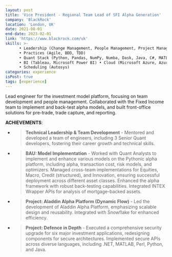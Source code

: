 ```yaml
---
layout: post
title: 'Vice President - Regional Team Lead of SFI Alpha Generation'
company: 'BlackRock'
location: 'London, UK'
date: 2021-08-01
end-date: 2023-02-01
link: 'https://www.blackrock.com/uk'
skills: >-
      • Leadership (Change Management, People Management, Project Management) 
      • Practices (Agile, BDD, TDD) 
      • Quant Stack (Python, Pandas, NumPy, Numba, Dask, Java, C#, MATLAB, SAS) 
      • BI (Tableau, Microsoft Power BI) • Cloud (Microsoft Azure, Azure VM, Azure Functions) 
      • Scheduling (Autosys)
categories: experience
isPost: true
tags: [experience]
---
```


Lead engineer for the investment model platform, focusing on team development and people management. 
Collaborated with the Fixed Income team to implement and back-test alpha models, and built front-office solutions for 
pre-trade, trade capture, and reporting.

**ACHIEVEMENTS**:
- > __Technical Leadership & Team Development__ - Mentored and developed a team of engineers, including 3 Senior 
      Quant developers, fostering their career growth and technical skills.
- > __BAU: Model Implementation__ - Worked with Quant Analysts to implement and enhance various models on the Pythonic 
      alpha platform, including alpha, transaction cost, risk models, and optimizers. Managed cross-team 
      implementations for Equities, Macro, Credit (structured), and Innovation, ensuring successful deployment across 
      different asset classes. Enhanced the alpha framework with robust back-testing capabilities. Integrated INTEX 
      Wrapper APIs for analysis of mortgage-backed assets.
- > __Project: Aladdin Alpha Platform (Dynamic Flow)__ - Led the development of Aladdin Alpha Platform, emphasizing 
      scalable design and reusability. Integrated with Snowflake for enhanced efficiency.
- > __Project: Defence in Depth__ - Executed a comprehensive security upgrade for six major investment applications, 
      redesigning components for secure architectures. Implemented secure APIs across diverse languages, including .NET, 
      MATLAB, Perl, Python, and Java.

